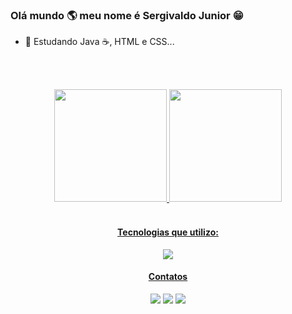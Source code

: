 ### Olá mundo 🌎 meu nome é Sergivaldo Junior 😁


- 🌱 Estudando Java ☕, HTML e CSS...


<br><br>
<div align="center">
  <a href="https://www.linkedin.com/in/sergivaldo-junior/">
  <img height="180em" src="https://github-readme-stats.vercel.app/api?username=Sergivaldo&show_icons=true&theme=dracula&include_all_commits=true&count_private=true"/>
  <img height="180em" src="https://github-readme-stats.vercel.app/api/top-langs/?username=Sergivaldo&layout=compact&langs_count=7&theme=dracula"/>
</div>
<div  align="center" ><br>
  <h4>Tecnologias que utilizo:</h4>
  <img src="https://skillicons.dev/icons?i=html,css,javascript,sass,java,git" />
</div>

<div align="center" > 
  <h4>Contatos</h4>
  <a href="https://www.instagram.com/sergivaldojunior" target="_blank"><img src="https://img.shields.io/badge/-Instagram-%23E4405F?style=for-the-badge&logo=instagram&logoColor=white" target="_blank"></a>
  <a href = "mailto:sergivaldo123@gmail.com"><img src="https://img.shields.io/badge/-Gmail-%23333?style=for-the-badge&logo=gmail&logoColor=white" target="_blank"></a>
  <a href="https://www.linkedin.com/in/sergivaldo-junior/" target="_blank"><img src="https://img.shields.io/badge/-LinkedIn-%230077B5?style=for-the-badge&logo=linkedin&logoColor=white" target="_blank"></a> 
 
</div>
